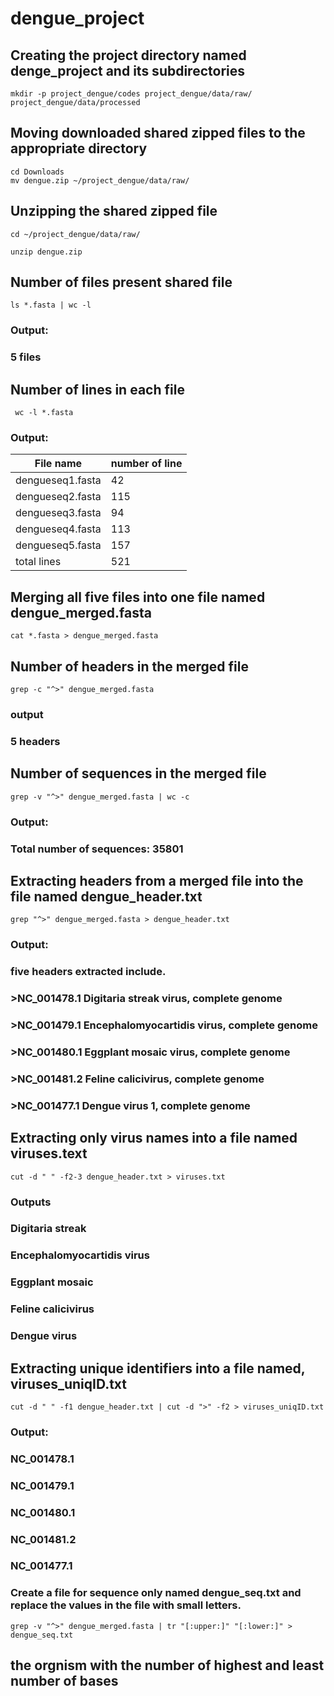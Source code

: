 # dengue_project

## Creating the project directory named denge_project and its subdirectories
 ```
mkdir -p project_dengue/codes project_dengue/data/raw/ project_dengue/data/processed
```

## Moving downloaded shared zipped files to the appropriate directory
```
cd Downloads
mv dengue.zip ~/project_dengue/data/raw/
```

## Unzipping the shared zipped file

```
cd ~/project_dengue/data/raw/
```

```
unzip dengue.zip
````

## Number of files present shared file
```
ls *.fasta | wc -l
```
### Output:
### 5 files

## Number of lines in each file

```
 wc -l *.fasta
 ```
### Output:
  |File name       |number of line|
  |----------------|--------------|
  |dengueseq1.fasta| 42           |
  |dengueseq2.fasta| 115          |
  |dengueseq3.fasta| 94           |
  |dengueseq4.fasta| 113          |
  |dengueseq5.fasta| 157          |
  |total lines     | 521          |

## Merging all five files into one file named dengue_merged.fasta
```
cat *.fasta > dengue_merged.fasta
```

## Number of headers in the merged file
```
grep -c "^>" dengue_merged.fasta
```
### output
### 5 headers

## Number of sequences in the merged file
```
grep -v "^>" dengue_merged.fasta | wc -c
```
### Output:
### Total number of sequences:  35801

## Extracting headers from a merged file into the file named dengue_header.txt
```
grep "^>" dengue_merged.fasta > dengue_header.txt
```
### Output:
### five headers extracted include.
### >NC_001478.1 Digitaria streak virus, complete genome
### >NC_001479.1 Encephalomyocartidis virus, complete genome
### >NC_001480.1 Eggplant mosaic virus, complete genome
### >NC_001481.2 Feline calicivirus, complete genome
### >NC_001477.1 Dengue virus 1, complete genome

## Extracting only virus names into a file named viruses.text
```
cut -d " " -f2-3 dengue_header.txt > viruses.txt
```
### Outputs
### Digitaria streak 
### Encephalomyocartidis virus
### Eggplant mosaic 
### Feline calicivirus
### Dengue virus 

## Extracting unique identifiers into a file named, viruses_uniqID.txt
```
cut -d " " -f1 dengue_header.txt | cut -d ">" -f2 > viruses_uniqID.txt
```
### Output:
### NC_001478.1 
### NC_001479.1 
### NC_001480.1 
### NC_001481.2 
### NC_001477.1 

### Create a file for sequence only named dengue_seq.txt and replace the values in the file with small letters.
```
grep -v "^>" dengue_merged.fasta | tr "[:upper:]" "[:lower:]" > dengue_seq.txt
```

## the orgnism with the number of highest and least number of bases


